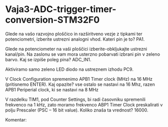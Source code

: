 # Vaja3-ADC-trigger-timer-conversion-STM32F0

Glede na vašo razvojno ploščico in razširitveno vezje z tipkami ter potenciometri, izberite ustrezni analogni vhod. Kateri pin je to? PA1.

Glede na potenciometer na vaši ploščici izberite-obkljukajte ustrezni kanal/pin. Na zaslonu se vam mora usterzno pobarvati izbrani pin v zeleno barvo. Kaj se izpiše poleg pina? ADC_IN1.

Aktiviramo samo zeleno LED diodo na ustreznem izhodu PC9.

V Clock Configuration spremenimo APB1 Timer clock (MHz) na 16 MHz (pritisnemo ENTER). Kaj opazite? vse ostalo se nastavi na 16 Mhz, razen APB1 Periperial clock, ki se nastavi na 8 MHz

V razdelku TIM1, pod Counter Settings, bi radi časovniku spremenili frekvenco na 1 kHz, zato moramo frekvenco ABP1 Timer Clock preskalirati v polju Prescaler (PSC – 16 bit value). Koliko znaša ta vrednost? 16000. 

Komentar:
